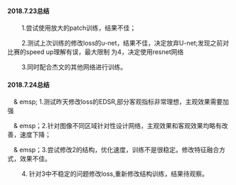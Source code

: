 #### 2018.7.23总结
&emsp;&emsp; 1.尝试使用放大的patch训练，结果不佳；

&emsp;&emsp; 2.测试上次训练的修改loss的u-net，结果不佳，决定放弃U-net;发现之前对比赛的speed up理解有误，最大限制
为4，决定使用resnet网络

&emsp;&emsp; 3.同时配合杰文的其他网络进行训练。
#### 2018.7.24总结
&emsp;& emsp; 1.测试昨天修改loss的EDSR,部分客观指标非常理想，主观效果需要加强

&emsp;& emsp；2.针对图像不同区域针对性设计网络，主观效果和客观效果均略有改善，速度下降；

&emsp;& emsp；3.尝试修改2的结构，优化速度，训练不是很稳定。修改特征融合方式，效果不佳。

&emsp;&emsp; 4. 针对3中不稳定的问题修改loss,重新修改结构训练，结果待观察。

